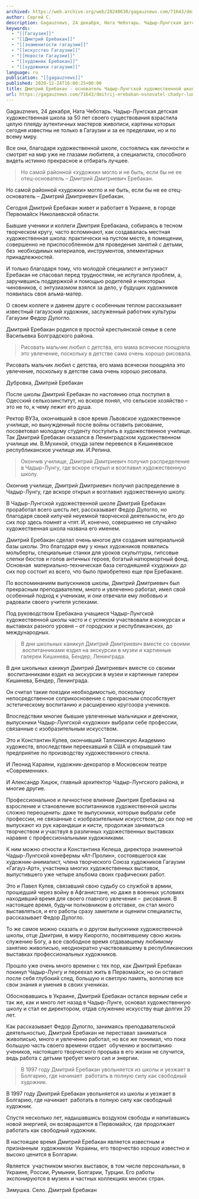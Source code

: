 ```yaml
---
archived: https://web.archive.org/web/20240630/gagauznews.com/71643/dmitrij-erebakan-osnovatel-chadyr-lungskoj-hudozhestvennoj-shkoly.html
author: Сергей С.
description: Gagauznews, 24 декабря, Ната Чеботарь. Чадыр-Лунгская детская художественная школа за 50 лет своего существования взрастила целую плеяду аутентичных мастеров живописи, картины которых сегодня известны не только в Гагаузии и за ее пределами, но и по всему миру. Все они, благодаря художественной школе, состоялись как личности и смотрят на мир уже не глазами любителя, а специалиста, способного видеть истинно прекрасное и отбирать лучшее. Но самой районной «художки» могло и не быть, если бы не ее отец-основатель – Дмитрий Дмитриевич Еребакан. Сегодня Дмитрий Еребакан живет и работает в Украине, в городе Первомайск Николаевской области. Бывшие ученики и коллеги Дмитрия Еребакана, собираясь в […]
keywords:
  - "[[Гагаузия]]"
  - "[[Дмитрий Еребакан]]"
  - "[[знаменитости гагаузии]]"
  - "[[искусство Гагаузии]]"
  - "[[Новости Гагаузии]]"
  - "[[художник Еребакан]]"
  - "[[художники гагаузии]]"
language: ru
publication: "[[gagauznews]]"
published: 2020-12-24T16:00:25+00:00
title: Дмитрий Еребакан - основатель Чадыр-Лунгской художественной школы
url: https://gagauznews.com/71643/dmitrij-erebakan-osnovatel-chadyr-lungskoj-hudozhestvennoj-shkoly.html
---
```


Gagauznews, 24 декабря, Ната Чеботарь. Чадыр-Лунгская детская художественная школа за 50 лет своего существования взрастила целую плеяду аутентичных мастеров живописи, картины которых сегодня известны не только в Гагаузии и за ее пределами, но и по всему миру.

Все они, благодаря художественной школе, состоялись как личности и смотрят на мир уже не глазами любителя, а специалиста, способного видеть истинно прекрасное и отбирать лучшее.

> Но самой районной «художки» могло и не быть, если бы не ее отец-основатель – Дмитрий Дмитриевич Еребакан.

Но самой районной «художки» могло и не быть, если бы не ее отец-основатель – Дмитрий Дмитриевич Еребакан.



Сегодня Дмитрий Еребакан живет и работает в Украине, в городе Первомайск Николаевской области.

Бывшие ученики и коллеги Дмитрия Еребакана, собираясь в тесном творческом кругу, часто вспоминают, как создавалась местная художественная школа: практически на пустом месте, в помещении, совершенно не приспособленном для проведения занятий с детьми, без  необходимых материалов, инструментов, элементарных принадлежностей.

И только благодаря тому, что молодой специалист и энтузиаст Еребакан не спасовал перед трудностями, не испугался проблем, а, заручившись поддержкой и помощью родителей и некоторых чиновников, с энтузиазмом взялся за дело, у будущих художников появилась своя альма-матер.

О своем коллеге и давнем друге с особенным теплом рассказывает известный гагаузский художник, заслуженный работник культуры Гагаузии Федор Дулогло.

Дмитрий Еребакан родился в простой крестьянской семье в селе Васильевка Болградского района.

> Рисовать мальчик любил с детства, его мама всячески поощряла это увлечение, поскольку в детстве сама очень хорошо рисовала.

Рисовать мальчик любил с детства, его мама всячески поощряла это увлечение, поскольку в детстве сама очень хорошо рисовала.

Дубровка, Дмитрий Еребакан

После школы Дмитрий Еребакан по настоянию отца поступил в Одесский сельхозинститут, но вскоре понял, что сельское хозяйство – это не то, к чему лежит его душа.

Ректор ВУЗа, окончивший в свое время Львовское художественное училище, но вынужденный после войны оставить рисование, посоветовал молодому студенту поступить в художественное училище. Так Дмитрий Еребакан оказался в Ленинградском художественном училище им. В.Мухиной, откуда затем перевелся в Кишиневское республиканское училище им. И.Репина.

> Окончив училище, Дмитрий Дмитриевич получил распределение в Чадыр-Лунгу, где вскоре открыл и возглавил художественную школу.

Окончив училище, Дмитрий Дмитриевич получил распределение в Чадыр-Лунгу, где вскоре открыл и возглавил художественную школу.

В Чадыр-Лунгской художественной школе Дмитрий Еребакан проработал всего шесть лет, рассказывает Федор Дулогло, но благодаря своей кипучей неуемной творческой деятельности, его до сих пор здесь помнят и чтят. И, конечно, совершенно не случайно художественная школа названа его именем.

Дмитрий Еребакан сделал очень многое для создания материальной базы школы. Это благодаря ему у юных художников появились мольберты, специальные станки для уроков скульптуры, гипсовые слепки бюстов и голов античных героев, богатый натюрмортный фонд. Основная  материально-техническая база сегодняшней «художки» до сих пор состоит из всего, что было приобретено еще при Еребакане.

По воспоминаниям выпускников школы, Дмитрий Дмитриевич был прекрасным преподавателем, много и увлеченно работал, имел свой особенный подход к ученикам, и они отвечали ему любовью и радовали своего учителя успехами.

Под руководством Еребакана учащиеся Чадыр-Лунгской художественной школы часто и с успехом участвовали в конкурсах и выставках разного уровня – от городских и республиканских, до международных.

> В дни школьных каникул Дмитрий Дмитриевич вместе со своими  воспитанниками ездил на экскурсии в музеи и картинные галереи Кишинева, Бендер, Ленинграда.

В дни школьных каникул Дмитрий Дмитриевич вместе со своими  воспитанниками ездил на экскурсии в музеи и картинные галереи Кишинева, Бендер, Ленинграда.

Он считал такие поездки необходимостью, поскольку непосредственное соприкосновение с прекрасным способствует эстетическому воспитанию и расширению кругозора учеников.

Впоследствии многие бывшие увлеченные мальчишки и девчонки, выпускники Чадыр-Лунгской «художки» выбрали себе профессии, связанные с изобразительным искусством.

Это и Константин Кулев, окончивший Таллиннскую Академию художеств, впоследствии переехавший в США и открывший там предприятие по производству художественного стекла.

И Леонид Караяни, художник-декоратор в Московском театре «Современник».

И Александр Хицюк, главный архитектор Чадыр-Лунгского района, и многие другие.

Профессиональное и личностное влияние Дмитрия Еребакана на взросление и становление воспитанников художественной школы сложно переоценить: даже те выпускники, которые выбрали себе профессии, не связанные с изобразительным искусством, до сих пор не выпускают из рук карандаши и кисти, продолжая заниматься творчеством и участвуя в различных художественных выставках наравне с профессиональными художниками.

К ним можно отности и Константина Келеша, директора знаменитой Чадыр-Лунгской конефермы «Ат-Пролин», состоявшегося как художник-анималист, члена творческого Союза художников Гагаузии «Гагауз-Арт», участника многих художественных выставок, выпустившего уже четыре альбома своих графических работ.

Это и Павел Кулев, связавший свою судьбу со службой в армии, прошедший через войну в Афганистане, но даже в военных условиях находивший время для своего главного увлечения –  рисования. В настоящее время, будучи полковником в отставке, он стал много выставляться, и его работы сразу заметили и оценили специалисты, рассказывает Федор Дулогло.

То же самое можно сказать и о другом выпускнике художественной школы, отце Дмитрии, в миру Киорогло, посвятившему свою жизнь служению Богу, а все свободное время отдававшему любимому занятию живописью, неоднократно участвовавшему в республиканских выставках профессиональных художников.

Прошло уже очень много времени с тех пор, как Дмитрий Еребакан покинул Чадыр-Лунгу и переехал жить в Первомайск, но он оставил после себя глубокий след, большую и светлую память, воплотив все свои знания и умения в своих учениках.

Обосновавшись в Украине, Дмитрий Еребакан остался верным себе и так же, как и много лет назад в Чадыр-Лунге, основал художественную школу и стал ее директором, отдав служению искусству еще долгих 20 лет.

Как рассказывает Федор Дулогло, занимаясь преподавательской деятельностью, Дмитрий Еребакан не переставал заниматься живописью, много и увлеченно работал, но все же понимал, что пока большую часть своего времени отдает  обучению и воспитанию учеников, настоящего творческого прорыва в его жизни не случится, ведь работа с детьми требует много сил и энергии.

> В 1997 году Дмитрий Еребакан увольняется из школы и уезжает в Болгарию, где начинает  работать в полную силу как свободный художник.

В 1997 году Дмитрий Еребакан увольняется из школы и уезжает в Болгарию, где начинает  работать в полную силу как свободный художник.

Спустя несколько лет, надышавшись воздухом свободы и напитавшись новой энергией, он возвращается в Первомайск, где продолжает работать как свободный художник.

В настоящее время Дмитрий Еребакан является известным и признанным  художником  Украины, его творчество хорошо известно и высоко ценится в Болгарии.

Является  участником многих выставок, в том числе персональных, в Украине, России, Румынии, Болгарии, Турции. Его работы экспонируются в музеях и частных коллекциях многих стран.

Зимушка. Село. Дмитрий Еребакан